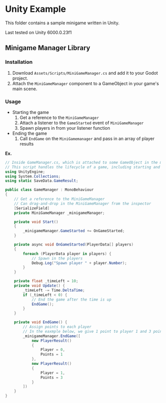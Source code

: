 # Unity Example

This folder contains a sample minigame written in Unity.

Last tested on Unity 6000.0.23f1

## Minigame Manager Library

### Installation

1. Download `Assets/Scripts/MiniGameManager.cs` and add it to your Godot project.
2. Attach the `MiniGameManager` component to a GameObject in your game's main scene.

### Usage

- Starting the game
  1. Get a reference to the `MiniGameManager`
  2. Attach a listener to the `GameStarted` event of `MiniGameManager`
  3. Spawn players in from your listener function
- Ending the game
  1. Call `EndGame` on the `MiniGamemanager` and pass in an array of player results

**Ex.**

```cs
// Inside GameManager.cs, which is attached to some GameObject in the main scene.
// This script handles the lifecycle of a game, including starting and stopping the game.
using UnityEngine;
using System.Collections;
using static SaveData.GameResult;

public class GameManager : MonoBehaviour
{
    // Get a reference to the MiniGameManager
    // Can drag-and-drop in the MiniGameManager from the inspector
    [SerializeField]
    private MiniGameManager _minigameManager;

    private void Start()
    {
        _minigameManager.GameStarted += OnGameStarted;
    }

    private async void OnGameStarted(PlayerData[] players)
    {
        foreach (PlayerData player in players) {
            // Spawn in the players
            Debug.Log("Spawn player " + player.Number);
        }
    }

    private float _timeLeft = 10;
    private void Update() {
        _timeLeft -= Time.DeltaTime;
        if (_timeLeft < 0) {
            // End the game after the time is up
            EndGame();
        }
    }

    private void EndGame() {
        // Assign points to each player
        // In the eaxmple below, we give 1 point to player 1 and 3 points to player 2
        _minigameManager.EndGame([
            new PlayerResult()
            {
                Player = 0,
                Points = 1
            },
            new PlayerResult()
            {
                Player = 1,
                Points = 3
            }
        ])
    }
}
```
